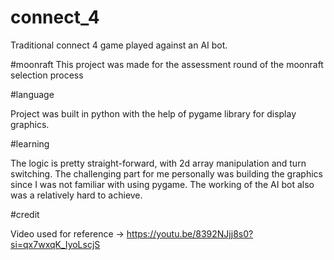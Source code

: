 # connect_4
Traditional connect 4 game played against an AI bot.

#moonraft
This project was made for the assessment round of the moonraft selection process

#language 

Project was built in python with the help of pygame library for display graphics.

#learning

The logic is pretty straight-forward, with 2d array manipulation and turn switching. The challenging part for me personally was building the graphics since I was not familiar with using pygame. The working of the AI bot also was a relatively hard to achieve.

#credit

Video used for reference -> https://youtu.be/8392NJjj8s0?si=qx7wxqK_IyoLscjS
